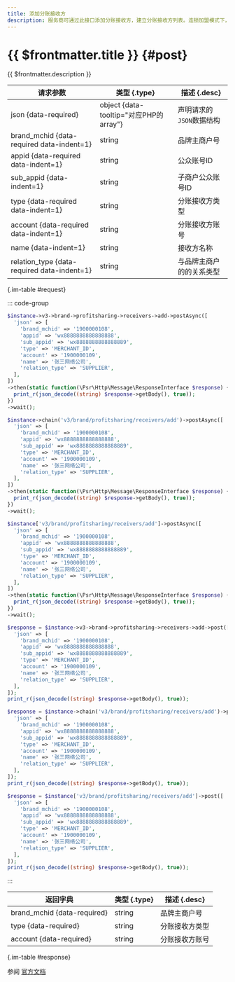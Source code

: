 ```yaml
---
title: 添加分账接收方
description: 服务商可通过此接口添加分账接收方，建立分账接收方列表。连锁加盟模式下，服务商添加的分账接收方统一在品牌主商户号维度进行管理。
---
```


# {{ $frontmatter.title }} {#post}

{{ $frontmatter.description }}

| 请求参数 | 类型 {.type} | 描述 {.desc}
| --- | --- | ---
| json {data-required} | object {data-tooltip="对应PHP的array"} | 声明请求的`JSON`数据结构
| brand_mchid {data-required data-indent=1} | string | 品牌主商户号
| appid {data-required data-indent=1} | string | 公众账号ID
| sub_appid {data-indent=1} | string | 子商户公众账号ID
| type {data-required data-indent=1} | string | 分账接收方类型
| account {data-required data-indent=1} | string | 分账接收方账号
| name {data-indent=1} | string | 接收方名称
| relation_type {data-required data-indent=1} | string | 与品牌主商户的的关系类型

{.im-table #request}

::: code-group

```php [异步纯链式]
$instance->v3->brand->profitsharing->receivers->add->postAsync([
  'json' => [
    'brand_mchid' => '1900000108',
    'appid' => 'wx8888888888888888',
    'sub_appid' => 'wx8888888888888889',
    'type' => 'MERCHANT_ID',
    'account' => '1900000109',
    'name' => '张三网络公司',
    'relation_type' => 'SUPPLIER',
  ],
])
->then(static function(\Psr\Http\Message\ResponseInterface $response) {
  print_r(json_decode((string) $response->getBody(), true));
})
->wait();
```

```php [异步声明式]
$instance->chain('v3/brand/profitsharing/receivers/add')->postAsync([
  'json' => [
    'brand_mchid' => '1900000108',
    'appid' => 'wx8888888888888888',
    'sub_appid' => 'wx8888888888888889',
    'type' => 'MERCHANT_ID',
    'account' => '1900000109',
    'name' => '张三网络公司',
    'relation_type' => 'SUPPLIER',
  ],
])
->then(static function(\Psr\Http\Message\ResponseInterface $response) {
  print_r(json_decode((string) $response->getBody(), true));
})
->wait();
```

```php [异步属性式]
$instance['v3/brand/profitsharing/receivers/add']->postAsync([
  'json' => [
    'brand_mchid' => '1900000108',
    'appid' => 'wx8888888888888888',
    'sub_appid' => 'wx8888888888888889',
    'type' => 'MERCHANT_ID',
    'account' => '1900000109',
    'name' => '张三网络公司',
    'relation_type' => 'SUPPLIER',
  ],
])
->then(static function(\Psr\Http\Message\ResponseInterface $response) {
  print_r(json_decode((string) $response->getBody(), true));
})
->wait();
```

```php [同步纯链式]
$response = $instance->v3->brand->profitsharing->receivers->add->post([
  'json' => [
    'brand_mchid' => '1900000108',
    'appid' => 'wx8888888888888888',
    'sub_appid' => 'wx8888888888888889',
    'type' => 'MERCHANT_ID',
    'account' => '1900000109',
    'name' => '张三网络公司',
    'relation_type' => 'SUPPLIER',
  ],
]);
print_r(json_decode((string) $response->getBody(), true));
```

```php [同步声明式]
$response = $instance->chain('v3/brand/profitsharing/receivers/add')->post([
  'json' => [
    'brand_mchid' => '1900000108',
    'appid' => 'wx8888888888888888',
    'sub_appid' => 'wx8888888888888889',
    'type' => 'MERCHANT_ID',
    'account' => '1900000109',
    'name' => '张三网络公司',
    'relation_type' => 'SUPPLIER',
  ],
]);
print_r(json_decode((string) $response->getBody(), true));
```

```php [同步属性式]
$response = $instance['v3/brand/profitsharing/receivers/add']->post([
  'json' => [
    'brand_mchid' => '1900000108',
    'appid' => 'wx8888888888888888',
    'sub_appid' => 'wx8888888888888889',
    'type' => 'MERCHANT_ID',
    'account' => '1900000109',
    'name' => '张三网络公司',
    'relation_type' => 'SUPPLIER',
  ],
]);
print_r(json_decode((string) $response->getBody(), true));
```

:::

| 返回字典 | 类型 {.type} | 描述 {.desc}
| --- | --- | ---
| brand_mchid {data-required}| string | 品牌主商户号
| type {data-required}| string | 分账接收方类型
| account {data-required}| string | 分账接收方账号

{.im-table #response}

参阅 [官方文档](https://pay.weixin.qq.com/wiki/doc/apiv3/wxpay/brand/chapter3_7.shtml)
